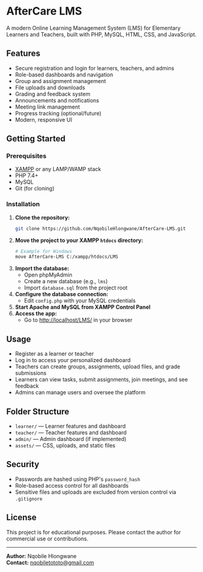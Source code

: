 # AfterCare LMS

A modern Online Learning Management System (LMS) for Elementary Learners and Teachers, built with PHP, MySQL, HTML, CSS, and JavaScript.

## Features
- Secure registration and login for learners, teachers, and admins
- Role-based dashboards and navigation
- Group and assignment management
- File uploads and downloads
- Grading and feedback system
- Announcements and notifications
- Meeting link management
- Progress tracking (optional/future)
- Modern, responsive UI

## Getting Started

### Prerequisites
- [XAMPP](https://www.apachefriends.org/) or any LAMP/WAMP stack
- PHP 7.4+
- MySQL
- Git (for cloning)

### Installation
1. **Clone the repository:**
   ```bash
   git clone https://github.com/NqobileHlongwane/AfterCare-LMS.git
   ```
2. **Move the project to your XAMPP `htdocs` directory:**
   ```bash
   # Example for Windows
   move AfterCare-LMS C:/xampp/htdocs/LMS
   ```
3. **Import the database:**
   - Open phpMyAdmin
   - Create a new database (e.g., `lms`)
   - Import `database.sql` from the project root
4. **Configure the database connection:**
   - Edit `config.php` with your MySQL credentials
5. **Start Apache and MySQL from XAMPP Control Panel**
6. **Access the app:**
   - Go to [http://localhost/LMS/](http://localhost/LMS/) in your browser

## Usage
- Register as a learner or teacher
- Log in to access your personalized dashboard
- Teachers can create groups, assignments, upload files, and grade submissions
- Learners can view tasks, submit assignments, join meetings, and see feedback
- Admins can manage users and oversee the platform

## Folder Structure
- `learner/` — Learner features and dashboard
- `teacher/` — Teacher features and dashboard
- `admin/` — Admin dashboard (if implemented)
- `assets/` — CSS, uploads, and static files

## Security
- Passwords are hashed using PHP's `password_hash`
- Role-based access control for all dashboards
- Sensitive files and uploads are excluded from version control via `.gitignore`

## License
This project is for educational purposes. Please contact the author for commercial use or contributions.

---

**Author:** Nqobile Hlongwane  
**Contact:** nqobiletototo@gmail.com
